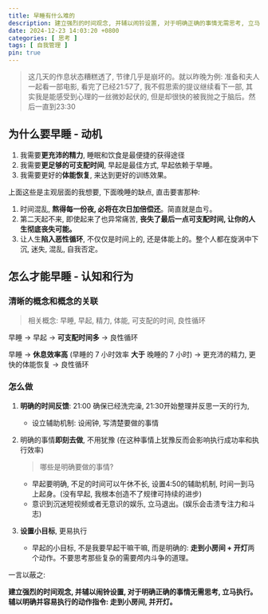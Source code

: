 ```yaml
---
title: 早睡有什么难的
description: 建立强烈的时间观念, 并辅以闹铃设置, 对于明确正确的事情无需思考, 立马执行。辅以明确并容易执行的动作指令 - 走到小房间, 并开灯。
date: 2024-12-23 14:03:20 +0800
categories: [ 思考 ]
tags: [ 自我管理 ]
pin: true
---
```


> 这几天的作息状态糟糕透了, 节律几乎是崩坏的。就以昨晚为例: 准备和夫人一起看一部电影, 看完了已经21:57了, 我不假思索的提议继续看下一部, 其实我是能感受到心理的一丝微妙起伏的, 但是却很快的被我抛之于脑后。然后一直到23:30



## 为什么要早睡 - 动机

1. 我需要**更充沛的精力**, 睡眠和饮食是最便捷的获得途径
2. 我需要**更足够的可支配时间**, 早起是最佳方式, 早起依赖于早睡。
3. 我需要更好的**体能恢复**, 来达到更好的训练效果。

上面这些是主观层面的我想要, 下面晚睡的缺点, 直击要害那种:

1. 时间混乱, **熬得每一份夜, 必将在次日加倍偿还**。简直就是血亏。
2. 第二天起不来, 即使起来了也异常痛苦, **丧失了最后一点可支配时间, 让你的人生彻底丧失可能。**
3. 让人生**陷入恶性循环**, 不仅仅是时间上的, 还是体能上的。整个人都在旋涡中下沉, 迷失, 混乱, 自我否定。



## 怎么才能早睡 - 认知和行为

### 清晰的概念和概念的关联

> 相关概念: 早睡, 早起, 精力, 体能, 可支配的时间, 良性循环

早睡 -> 早起 -> **可支配时间多** -> 良性循环

早睡 -> **休息效率高** (早睡的 7 小时效率 **大于** 晚睡的 7 小时)   -> 更充沛的精力, 更快的体能恢复 -> 良性循环



### 怎么做

1. **明确的时间反馈**: 21:00 确保已经洗完澡, 21:30开始整理并反思一天的行为, 

   - 设立辅助机制: 设闹钟, 写清楚要做的事情

2. 明确的事情**即刻去做**, 不用犹豫 (在这种事情上犹豫反而会影响执行成功率和执行效率)

   > 哪些是明确要做的事情?

   - 早起要明确, 不足的时间可以午休不长, 设置4:50的辅助机制, 时间一到马上起身。(没有早起, 我根本创造不了规律可持续的进步)
   - 意识到沉迷短视频或者无意识的娱乐, 立马退出。(娱乐会击溃专注力和斗志)

3. **设置小目标**, 更易执行

   - 早起的小目标, 不是我要早起干嘛干嘛, 而是明确的: **走到小房间 + 开灯**两个动作。不要思考那些复杂的需要颅内斗争的道理。

一言以蔽之:

**建立强烈的时间观念, 并辅以闹铃设置, 对于明确正确的事情无需思考, 立马执行。辅以明确并容易执行的动作指令: 走到小房间, 并开灯。**





